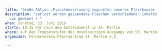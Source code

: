 ```yaml
---
title: 'Große Aktion :Flaschenverlosung zugunsten unseres Pfarrhauses  '
description: "Verlost werden gespendete Flaschen verschiedenen Inhalts.\n\n                                  Jedes
  Los gewinnt ! "
when: Sonntag, 23. Juni 2019
starts: 10:15 Uhr nach dem Gottesdienst in St. Martin
where: auf den Treppenstufen des moselseitigen Ausgangs von St. Martin
organizer: Förderverein Pfarrzentrum St. Martin e.V.

---
```

